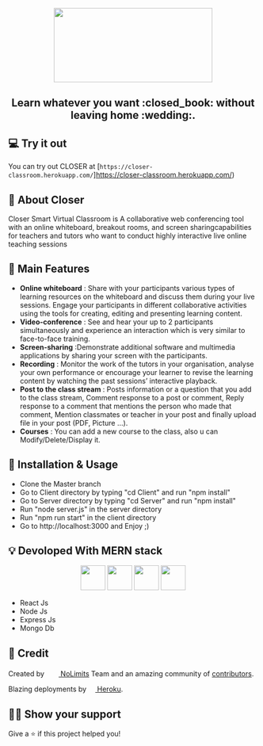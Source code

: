 <!-- Logo -->
<p align="center">
  <a href="https://closer-classroom.herokuapp.com/">
    <img height="150" width="320" src="https://firebasestorage.googleapis.com/v0/b/smart-closer.appspot.com/o/1620185282927-closer.png?alt=media">
  </a>
</p>

<!-- Name -->

<h2 align="center" >
  Learn whatever you want :closed_book: without leaving home :wedding:.
</h2>

<!-- Badges -->
<p align="center">
  
</p>

## :computer: Try it out

You can try out CLOSER at
[`https://closer-classroom.herokuapp.com/`]https://closer-classroom.herokuapp.com/)

## :mega: About Closer

Closer Smart Virtual Classroom is A collaborative web conferencing tool with an online whiteboard, 
breakout rooms, and screen sharingcapabilities for teachers and tutors who want to conduct highly 
interactive live online teaching sessions

## :rocket: Main Features

- **Online whiteboard** : Share with your participants various types of learning resources on the whiteboard and discuss them during your live sessions. Engage your         participants in different collaborative activities using the tools for creating, editing and presenting learning content.
- **Video-conference** : See and hear your up to 2 participants simultaneously and experience an interaction which is very similar to face-to-face training.
- **Screen-sharing** :Demonstrate additional software and multimedia applications by sharing your screen with the participants.
- **Recording** : Monitor the work of the tutors in your organisation, analyse your own performance or encourage your learner to revise the learning content by watching     the past sessions’ interactive playback.
- **Post to the class stream** : Posts information or a question that you add to the class stream, Comment response to a post or comment, Reply response to a comment         that mentions the person who made that comment, Mention classmates or teacher in your post and finally upload file in your post (PDF, Picture …).
- **Courses** : You can add a new course to the class, also u can Modify/Delete/Display it.


## :wrench: Installation & Usage

- Clone the Master branch
- Go to Client directory by typing "cd Client" and run "npm install"
- Go to Server directory by typing "cd Server" and run "npm install"
- Run "node server.js" in the server directory
- Run "npm run start" in the client directory
- Go to http://localhost:3000 and Enjoy ;)

## :bulb: Devoloped With MERN stack

<p align="center">
  <img height="50" src="https://www.alioze.com/wp-content/uploads/2016/11/react-js.png" />
  <img height="50" src="https://upload.wikimedia.org/wikipedia/commons/d/d9/Node.js_logo.svg" />
  <img height="50" src="https://miro.medium.com/max/6668/1*XP-mZOrIqX7OsFInN2ngRQ.png" />
  <img height="50" src="https://framalibre.org/sites/default/files/leslogos/mongodb-logo.jpg" />
</p>

- React Js 
- Node Js 
- Express Js 
- Mongo Db 



## :pencil: Credit

Created by <a href="https://firebasestorage.googleapis.com/v0/b/smart-closer.appspot.com/o/1620185280095-logo%20nolimit.png?alt=media"><img height="17" width="25" src="https://firebasestorage.googleapis.com/v0/b/smart-closer.appspot.com/o/1620185280095-logo%20nolimit.png?alt=media" /> NoLimits</a> Team and an amazing community of [contributors][20].

Blazing deployments by <a href="https://www.heroku.com"><img height="12" width="14" src="https://atomrace.com/blog/wp-content/uploads/2016/02/heroku-logo-trans.png" /> Heroku</a>.

[20]: https://github.com/louayyahyaoui/Smart-Virtual-Classroom/graphs/contributors

## :man_astronaut: Show your support

Give a ⭐️ if this project helped you!



